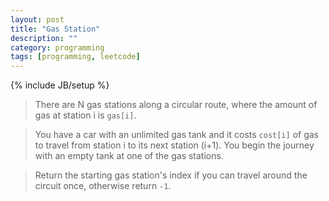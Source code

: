 ```yaml
---
layout: post
title: "Gas Station"
description: ""
category: programming
tags: [programming, leetcode]
---
```

{% include JB/setup %}

> There are N gas stations along a circular route, where the amount of gas at station i is `gas[i]`.

>You have a car with an unlimited gas tank and it costs `cost[i]` of gas to travel from station i to its next station (i+1). You begin the journey with an empty tank at one of the gas stations.

>Return the starting gas station's index if you can travel around the circuit once, otherwise return `-1`.